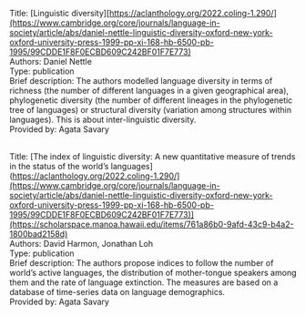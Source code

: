 Title: [Linguistic diversity][https://aclanthology.org/2022.coling-1.290/](https://www.cambridge.org/core/journals/language-in-society/article/abs/daniel-nettle-linguistic-diversity-oxford-new-york-oxford-university-press-1999-pp-xi-168-hb-6500-pb-1995/99CDDE1F8F0ECBD609C242BF01F7E773)<br>
Authors: Daniel Nettle <br>
Type: publication <br>
Brief description: The authors modelled language diversity in terms of richness (the number of different languages in a given geographical area), phylogenetic diversity (the number of different
lineages in the phylogenetic tree of languages) or structural diversity (variation among structures within languages). 
This is about inter-linguistic diversity.<br>
Provided by: Agata Savary<br><br>

Title: [The index of
linguistic diversity: A new quantitative measure of
trends in the status of the world’s languages](https://aclanthology.org/2022.coling-1.290/](https://www.cambridge.org/core/journals/language-in-society/article/abs/daniel-nettle-linguistic-diversity-oxford-new-york-oxford-university-press-1999-pp-xi-168-hb-6500-pb-1995/99CDDE1F8F0ECBD609C242BF01F7E773)](https://scholarspace.manoa.hawaii.edu/items/761a86b0-9afd-43c9-b4a2-1800bad2158d)<br>
Authors: David Harmon, Jonathan Loh <br>
Type: publication <br>
Brief description: The authors propose indices to follow the number of world’s active languages, the distribution of mother-tongue speakers among them and the rate of language extinction. The measures are based on a database of time-series data on language demographics. <br>
Provided by: Agata Savary<br><br>


